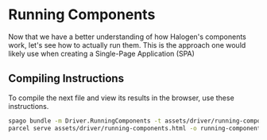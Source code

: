 # Running Components

Now that we have a better understanding of how Halogen's components work, let's see how to actually run them. This is the approach one would likely use when creating a Single-Page Application (SPA)

## Compiling Instructions

To compile the next file and view its results in the browser, use these instructions.

```bash
spago bundle -m Driver.RunningComponents -t assets/driver/running-components.js
parcel serve assets/driver/running-components.html -o running-components--parcelified.html --open
```

